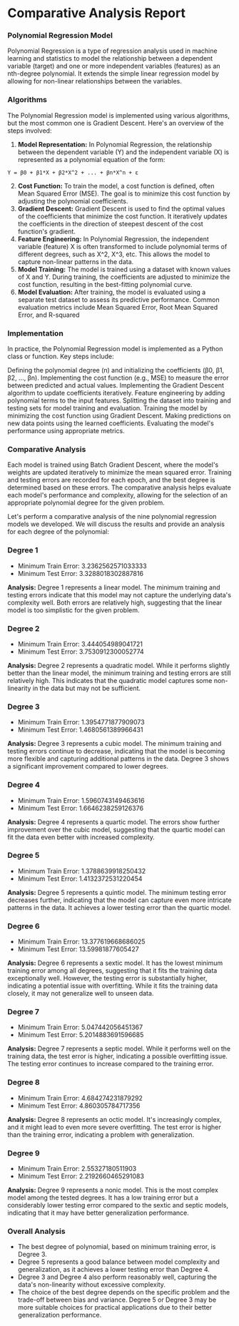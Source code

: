 # Comparative Analysis Report

### Polynomial Regression Model

Polynomial Regression is a type of regression analysis used in machine learning and statistics to model the relationship between a dependent variable (target) and one or more independent variables (features) as an nth-degree polynomial. It extends the simple linear regression model by allowing for non-linear relationships between the variables.

### Algorithms

The Polynomial Regression model is implemented using various algorithms, but the most common one is Gradient Descent. Here's an overview of the steps involved:

1. **Model Representation:** In Polynomial Regression, the relationship between the dependent variable (Y) and the independent variable (X) is represented as a polynomial equation of the form:

```
Y = β0 + β1*X + β2*X^2 + ... + βn*X^n + ε
```

2. **Cost Function:** To train the model, a cost function is defined, often Mean Squared Error (MSE). The goal is to minimize this cost function by adjusting the polynomial coefficients.
3. **Gradient Descent:** Gradient Descent is used to find the optimal values of the coefficients that minimize the cost function. It iteratively updates the coefficients in the direction of steepest descent of the cost function's gradient.
4. **Feature Engineering:** In Polynomial Regression, the independent variable (feature) X is often transformed to include polynomial terms of different degrees, such as X^2, X^3, etc. This allows the model to capture non-linear patterns in the data.
5. **Model Training:** The model is trained using a dataset with known values of X and Y. During training, the coefficients are adjusted to minimize the cost function, resulting in the best-fitting polynomial curve.
6. **Model Evaluation:** After training, the model is evaluated using a separate test dataset to assess its predictive performance. Common evaluation metrics include Mean Squared Error, Root Mean Squared Error, and R-squared

### Implementation

In practice, the Polynomial Regression model is implemented as a Python class or function. Key steps include:

Defining the polynomial degree (n) and initializing the coefficients (β0, β1, β2, ..., βn).
Implementing the cost function (e.g., MSE) to measure the error between predicted and actual values.
Implementing the Gradient Descent algorithm to update coefficients iteratively.
Feature engineering by adding polynomial terms to the input features.
Splitting the dataset into training and testing sets for model training and evaluation.
Training the model by minimizing the cost function using Gradient Descent.
Making predictions on new data points using the learned coefficients.
Evaluating the model's performance using appropriate metrics.

### Comparative Analysis

Each model is trained using Batch Gradient Descent, where the model's weights are updated iteratively to minimize the mean squared error. Training and testing errors are recorded for each epoch, and the best degree is determined based on these errors. The comparative analysis helps evaluate each model's performance and complexity, allowing for the selection of an appropriate polynomial degree for the given problem.

Let's perform a comparative analysis of the nine polynomial regression models we developed. We will discuss the results and provide an analysis for each degree of the polynomial:

### Degree 1

* Minimum Train Error: 3.2362562571033333
* Minimum Test Error: 3.3288018302887816

**Analysis:**
Degree 1 represents a linear model. The minimum training and testing errors indicate that this model may not capture the underlying data's complexity well. Both errors are relatively high, suggesting that the linear model is too simplistic for the given problem.

### Degree 2

* Minimum Train Error: 3.444054989041721
* Minimum Test Error: 3.7530912300052774

**Analysis:**
Degree 2 represents a quadratic model. While it performs slightly better than the linear model, the minimum training and testing errors are still relatively high. This indicates that the quadratic model captures some non-linearity in the data but may not be sufficient.

### Degree 3

* Minimum Train Error: 1.3954771877909073
* Minimum Test Error: 1.4680561389966431

**Analysis:**
Degree 3 represents a cubic model. The minimum training and testing errors continue to decrease, indicating that the model is becoming more flexible and capturing additional patterns in the data. Degree 3 shows a significant improvement compared to lower degrees.

### Degree 4

* Minimum Train Error: 1.5960743149463616
* Minimum Test Error: 1.6646238259126376

**Analysis:**
Degree 4 represents a quartic model. The errors show further improvement over the cubic model, suggesting that the quartic model can fit the data even better with increased complexity.

### Degree 5

* Minimum Train Error: 1.3788639918250432
* Minimum Test Error: 1.4132372531220454

**Analysis:**
Degree 5 represents a quintic model. The minimum testing error decreases further, indicating that the model can capture even more intricate patterns in the data. It achieves a lower testing error than the quartic model.

### Degree 6

* Minimum Train Error: 13.377619668686025
* Minimum Test Error: 13.59981877605427

**Analysis:**
Degree 6 represents a sextic model. It has the lowest minimum training error among all degrees, suggesting that it fits the training data exceptionally well. However, the testing error is substantially higher, indicating a potential issue with overfitting. While it fits the training data closely, it may not generalize well to unseen data.

### Degree 7

* Minimum Train Error: 5.047442056451367
* Minimum Test Error: 5.2014883691596685

**Analysis:**
Degree 7 represents a septic model. While it performs well on the training data, the test error is higher, indicating a possible overfitting issue. The testing error continues to increase compared to the training error.

### Degree 8

* Minimum Train Error: 4.684274231879292
* Minimum Test Error: 4.860305784717356

**Analysis:**
Degree 8 represents an octic model. It's increasingly complex, and it might lead to even more severe overfitting. The test error is higher than the training error, indicating a problem with generalization.

### Degree 9

* Minimum Train Error: 2.55327180511903
* Minimum Test Error: 2.2192660465291083

**Analysis:**
Degree 9 represents a nonic model. This is the most complex model among the tested degrees. It has a low training error but a considerably lower testing error compared to the sextic and septic models, indicating that it may have better generalization performance.

### Overall Analysis

* The best degree of polynomial, based on minimum training error, is Degree 3.
* Degree 5 represents a good balance between model complexity and generalization, as it achieves a lower testing error than Degree 4.
* Degree 3 and Degree 4 also perform reasonably well, capturing the data's non-linearity without excessive complexity.
* The choice of the best degree depends on the specific problem and the trade-off between bias and variance. Degree 5 or Degree 3 may be more suitable choices for practical applications due to their better generalization performance.
